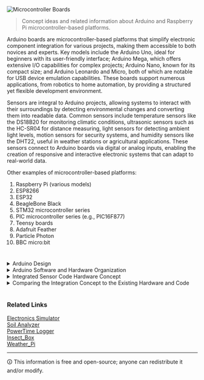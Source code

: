 ![Microcontroller Boards](https://github.com/sourceduty/Microcontroller_Boards/assets/123030236/0dabdb09-76fc-4897-aba0-3f59dfba0c07)

> Concept ideas and related information about Arduino and Raspberry Pi microcontroller-based platforms.

Arduino boards are microcontroller-based platforms that simplify electronic component integration for various projects, making them accessible to both novices and experts. Key models include the Arduino Uno, ideal for beginners with its user-friendly interface; Arduino Mega, which offers extensive I/O capabilities for complex projects; Arduino Nano, known for its compact size; and Arduino Leonardo and Micro, both of which are notable for USB device emulation capabilities. These boards support numerous applications, from robotics to home automation, by providing a structured yet flexible development environment.

Sensors are integral to Arduino projects, allowing systems to interact with their surroundings by detecting environmental changes and converting them into readable data. Common sensors include temperature sensors like the DS18B20 for monitoring climatic conditions, ultrasonic sensors such as the HC-SR04 for distance measuring, light sensors for detecting ambient light levels, motion sensors for security systems, and humidity sensors like the DHT22, useful in weather stations or agricultural applications. These sensors connect to Arduino boards via digital or analog inputs, enabling the creation of responsive and interactive electronic systems that can adapt to real-world data.

Other examples of microcontroller-based platforms:

1. Raspberry Pi (various models)
2. ESP8266
3. ESP32
4. BeagleBone Black
5. STM32 microcontroller series
6. PIC microcontroller series (e.g., PIC16F877)
7. Teensy boards
8. Adafruit Feather
9. Particle Photon
10. BBC micro:bit

#

<details><summary>Arduino Design</summary>
<br>

### Arduino Design

Arduino hardware design is a fundamental aspect of creating any interactive project. At its core, an Arduino board typically includes a microcontroller, digital and analog I/O pins, power supply connectors, and sometimes communication interfaces for added functionalities. This modular architecture enables hobbyists and professionals alike to prototype rapidly and efficiently. Designing an Arduino-based project begins with selecting the appropriate board model—like the Arduino Uno for beginners or the more advanced Arduino Mega for projects requiring numerous I/O ports. Additionally, components such as sensors, actuators, and displays can be integrated to expand capabilities. Essential considerations in hardware design include power requirements, pin assignments, and the physical layout to ensure stability and functionality in the final assembly.

Code design in Arduino projects is just as critical as the hardware configuration. Arduino programs, or sketches, are written in a dialect of C++ tailored for simplicity and ease of use. The Arduino IDE (Integrated Development Environment) aids in writing, testing, and uploading code to the board. Good code design starts with a clear understanding of the tasks at hand and how different components interact with the microcontroller. It involves structuring code into functions that perform specific tasks, managing timing issues, and handling input and output operations efficiently. Comments and proper indentation are crucial for maintaining readability and making the code accessible to others or for future modifications.

The synergy between hardware and code design defines the success of an Arduino project. For example, if an Arduino is used to control a greenhouse environment, hardware design would involve selecting appropriate sensors for temperature and humidity, actuators for windows or fans, and perhaps a display for real-time monitoring. The corresponding code would need to efficiently read sensor data, make decisions to adjust the environment, and possibly log data or alert the user to any critical changes. Testing and iterative refinement are key, as they ensure that both the hardware setup and the software work seamlessly together to meet the project's objectives. By thoughtfully designing both the hardware and the software, makers can ensure their projects are both functional and robust.

#

<br>
</details>
<details><summary>Arduino Software and Hardware Organization</summary>
<br>

### Arduino Software and Hardware Organization

1. Arduino Software:

a. Arduino IDE (Integrated Development Environment):

- The primary tool for writing and uploading code to Arduino boards.
- Provides a simple, user-friendly interface for coding, debugging, and managing libraries.
- Supports multiple programming languages, primarily C and C++.

b. Arduino Libraries:

- Reusable code libraries for performing specific tasks, such as controlling motors, reading sensors, and handling communications.
- Libraries can be added via the Library Manager in the IDE or downloaded from external sources.

c. Arduino Language:

- Based on C/C++, simplifying certain complex programming aspects for easier hardware interaction.
- Includes specific structures and functions like setup(), loop(), pinMode(), digitalWrite(), analogRead(), etc.

d. Board Manager:
- Allows users to add support for different Arduino boards (e.g., Uno, Mega, Leonardo) and third-party boards.

e. Serial Monitor:
- A tool within the IDE that allows data to be sent and received on the Arduino's serial ports, useful for debugging.

2. Arduino Hardware:

a. Microcontroller:
- Typically an Atmel AVR microcontroller (e.g., ATmega328, ATmega2560), though newer models may use different chips.
- Acts as the brain of the Arduino, running the code loaded from the IDE.

b. Input/Output Pins:
- Digital pins: Can be used for digital input (sensors) or output (LEDs, motors).
- Analog pins: Used primarily for analog input (e.g., reading from a potentiometer).
- Some pins offer specialized functions like PWM output or I2C communication.

c. Power Supply:
- Can be powered via USB or an external power source (e.g., AC-to-DC adapter or batteries).
- Includes voltage regulators to ensure the microcontroller and other components receive a stable voltage.

d. Communication Interfaces:
- Supports various communication protocols like SPI, I2C, and UART for interacting with other devices and sensors.

e. On-board LED:
- Most boards include a basic LED connected to a digital pin (usually pin 13) for simple tests and status indication.

f. Reset Button:
- Allows for manually resetting the microcontroller, useful during development and troubleshooting.

By understanding the organization and capabilities of both the Arduino software and hardware, developers can effectively utilize the platform for a wide range of electronics projects.

#

<br>
</details>
<details><summary>Integrated Sensor Code Hardware Concept</summary>
<br>

### Integrated Sensor Code Hardware Concept

Integrating Arduino and Raspberry Pi code directly into sensor hardware components by factory default involves pre-installing certain software elements that make the sensors ready to use with these platforms out of the box. Here’s how this concept affects hardware requirements and the development of custom projects:

Hardware Requirements:

1. Memory and Storage: Embedding code directly onto the sensor hardware would require some form of non-volatile memory (like EEPROM or flash memory) to store the code. Most simple sensors don't have this and are designed just to relay raw data. Therefore, additional hardware in the form of memory storage would be necessary.

2. Processor Capability: If the sensor needs to perform any preprocessing or run complex code (like interfacing protocols or data filtering), a microcontroller might be needed directly on the sensor. This is beyond what typical simple sensors incorporate.

3. Power Consumption: Adding processing and memory capabilities will increase the power requirements of the sensor. This needs to be considered, especially for battery-operated or energy-efficient systems.

Ease of Development for Custom Projects:

1. Plug and Play: Pre-installed code can make sensors almost plug-and-play with popular development platforms like Arduino and Raspberry Pi. This significantly simplifies the initial setup and integration, allowing developers to focus on higher-level application development.

2. Standardization: Having a standard codebase or API on the sensors can make it easier to interchange different sensors without changing the main application code. This can be particularly beneficial in prototyping and educational environments.

3. Customization and Flexibility: While pre-installed code can speed up development, it might limit flexibility. Developers might need to overwrite the default code to meet specific needs, which could complicate the development process if not handled properly.

4. Support and Updates: Maintaining the pre-installed code, providing updates, and managing different versions of firmware can add complexity for sensor manufacturers.

Conclusion:

Integrating Arduino and Raspberry Pi code into sensor hardware by default can make development easier and faster for many users, particularly those new to electronics or those needing rapid prototyping capabilities. However, it does require additional hardware and considerations around flexibility, power consumption, and ongoing support. For complex or highly customized projects, the benefits might be outweighed by the constraints of pre-installed code.

#

<br>
</details>
<details><summary>Comparing the Integration Concept to the Existing Hardware and Code</summary>
<br>

### Comparing the Integration Concept to the Existing Hardware and Code

Comparing the concept of integrating Arduino and Raspberry Pi code into sensor hardware components by factory default to the traditional approach where hardware and code are designed and integrated separately:

Existing Hardware and Code Design:

1. Hardware Focus: Traditional sensors are designed to perform specific functions with minimal processing capability. They output raw data requiring external processing, typically via a microcontroller or dedicated processor.

2. Flexibility: Developers have the freedom to choose any microcontroller or development board that suits their project’s requirements, allowing for tailored solutions optimizing performance and cost. Code can be developed and uploaded based on specific project needs, allowing for greater customization.

3. Complexity: This approach requires more initial setup and knowledge, as users need to understand both the sensor mechanics and how to program a controller to interact with the sensor. Integrating and troubleshooting hardware and software separately can be time-consuming, especially for beginners.

4. Modularity: Components can be swapped easily without affecting other parts of a system. This is beneficial for iterative testing and development. Replacement and upgrades can be made individually without needing to alter the entire system.

5. Development and Support: Support and development are generally community-driven or left to the developer, with minimal input from hardware manufacturers beyond basic documentation.

Integrated Hardware and Code Design (Arduino and Raspberry Pi Pre-installed Code):

1. Hardware Focus: Incorporates both the sensor and a minimal processing capability, possibly with pre-loaded code that facilitates quick integration with common platforms like Arduino and Raspberry Pi. May include onboard non-volatile memory for storing code and even a small processor for basic tasks.

2. Flexibility: While offering quicker setup times, this approach could limit the developer's ability to customize the sensor’s behavior if the pre-installed code does not suit their needs exactly. Modifying or bypassing the pre-installed code might require additional knowledge and could complicate the development process.

3. Complexity: Reduces the initial complexity for users, providing a more straightforward setup that could be particularly advantageous for educational purposes or hobbyists. Minimizes the need for extensive programming knowledge to get started.

4. Modularity: Less modular in terms of replacing or upgrading specific parts of the sensor module, as the code and hardware are tightly integrated. Revisions to the sensor or the code could require complete replacement of the module.

5. Development and Support: Requires ongoing support from manufacturers to provide firmware updates and ensure compatibility with future versions of Arduino and Raspberry Pi platforms. Potential for a standardized API which could simplify certain aspects of development but might also standardize functionality to a one-size-fits-all model.

Conclusion:

The choice between these two designs hinges on the specific requirements of the project and the developer's preference for flexibility versus ease of use. Traditional designs offer more customization and modularity, which can be crucial for complex or highly optimized systems. In contrast, integrated designs with pre-installed code can significantly reduce the barrier to entry and simplify the development process, making them ideal for educational purposes, hobbyists, and rapid prototyping.

<br>
</details>

#
### Related Links

[Electronics Simulator](https://chat.openai.com/g/g-409Bg1hAQ-electronic-simulator)
<br>
[Soil Analyzer](https://github.com/sourceduty/Soil_Analyzer)
<br>
[PowerTime Logger](https://github.com/sourceduty/PowerTime)
<br>
[Insect_Box](https://github.com/sourceduty/Insect_Box)
<br>
[Weather_Pi](https://github.com/sourceduty/Weather_Pi)

***
🛈 This information is free and open-source; anyone can redistribute it and/or modify.
